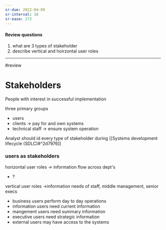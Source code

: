 ```yaml
---
sr-due: 2022-04-09
sr-interval: 18
sr-ease: 272
---
```

#### Review questions
1. what are 3 types of stakeholder
2. describe vertical and hoirzontal user roles

___
#review 
# Stakeholders
People with interest in successful implementation

three primary groups
- users
- clients -> pay for and own systems
- technical staff -> ensure system operation

Analyst should id every type of stakeholder during [[Systems development lifecycle (SDLC)#^2d7976]]

### users as stakeholders
horizontal user roles -> information flow across dept's
- ?

vertical user roles ->information needs of staff, middle management, senior execs
- business users perform day to day operations
- information users need current information
- mangement users need summary information
- executive users need strategic information
- external users may have access to the systems